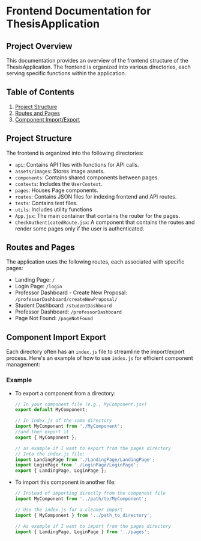 # Frontend Documentation for ThesisApplication

## Project Overview
This documentation provides an overview of the frontend structure of the ThesisApplication. The frontend is organized into various directories, each serving specific functions within the application.

## Table of Contents
1. [Project Structure](#project-structure)
2. [Routes and Pages](#routes-and-pages)
3. [Component Import/Export](#component-import-export)

## Project Structure
The frontend is organized into the following directories:
- `api`: Contains API files with functions for API calls.
- `assets/images`: Stores image assets.
- `components`: Contains shared components between pages.
- `contexts`: Includes the `UserContext`.
- `pages`: Houses Page components.
- `routes`: Contains JSON files for indexing frontend and API routes.
- `tests`: Contains test files.
- `utils`: Includes utility functions
- `App.jsx`: The main container that contains the router for the pages.
- `CheckAuthenticatedRoute.jsx`: A component that contains the routes and render some pages only if the user is authenticated.

## Routes and Pages
The application uses the following routes, each associated with specific pages:

- Landing Page: `/`
- Login Page: `/login`
- Professor Dashboard - Create New Proposal: `/professorDashboard/createNewProposal/`
- Student Dashboard: `/studentDashboard`
- Professor Dashboard: `/professorDashboard`
- Page Not Found: `/pageNotFound`

## Component Import Export
Each directory often has an `index.js` file to streamline the import/export process. Here's an example of how to use `index.js` for efficient component management:

### Example
- To export a component from a directory:

  ```javascript
  // In your component file (e.g., MyComponent.jsx)
  export default MyComponent;

  // In index.js of the same directory
  import MyComponent from './MyComponent';
  //and then export it
  export { MyComponent };

  // as example if I want to export from the pages directory
  // Into the index.js file:
  import LandingPage from './LandingPage/LandingPage';
  import LoginPage from './LoginPage/LoginPage';
  export { LandingPage, LoginPage };
    ```

- To import this component in another file:

    ```javascript
    // Instead of importing directly from the component file
    import MyComponent from '../path/to/MyComponent';

    // Use the index.js for a cleaner import
    import { MyComponent } from '../path_to_directory';

    // As example if I want to import from the pages directory
    import { LandingPage, LoginPage } from '../pages';
    ```
